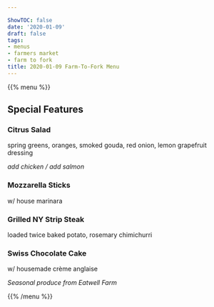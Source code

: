 ```yaml
---

ShowTOC: false
date: '2020-01-09'
draft: false
tags:
- menus
- farmers market
- farm to fork
title: 2020-01-09 Farm-To-Fork Menu
---
```


{{% menu %}}

## Special Features

### Citrus Salad

spring greens, oranges, smoked gouda,
red onion, lemon grapefruit dressing

*add chicken / add salmon*

### Mozzarella Sticks

w/ house marinara

### Grilled NY Strip Steak

loaded twice baked potato, rosemary chimichurri

### Swiss Chocolate Cake

w/ housemade crème anglaise


*Seasonal produce from Eatwell Farm*

{{% /menu %}}
